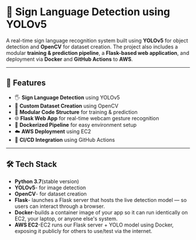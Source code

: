 # 🤟 Sign Language Detection using YOLOv5

A real-time sign language recognition system built using **YOLOv5** for object detection and **OpenCV** for dataset creation. The project also includes a modular **training & prediction pipeline**, a **Flask-based web application**, and deployment via **Docker** and **GitHub Actions** to **AWS**.

---

## 🚀 Features

- 🖐️ **Sign Language Detection** using YOLOv5
- 🎥 **Custom Dataset Creation** using OpenCV
- 🧱 **Modular Code Structure** for training & prediction
- 🌐 **Flask Web App** for real-time webcam gesture recognition
- 🐳 **Dockerized Pipeline** for easy environment setup
- ☁️ **AWS Deployment** using EC2
- 🔁 **CI/CD Integration** using GitHub Actions

---

## 🛠️ Tech Stack

- **Python 3.7**(stable version)
- **YOLOv5**- for image detection
- **OpenCV**- for dataset creation
- **Flask**- launches a Flask server that hosts the live detection model — so users can interact through a browser.
- **Docker**-builds a container image of your app so it can run identically on EC2, your laptop, or anyone else's system.
- **AWS EC2**-EC2 runs our Flask server + YOLO model using Docker, exposing it publicly for others to use/test via the internet.




